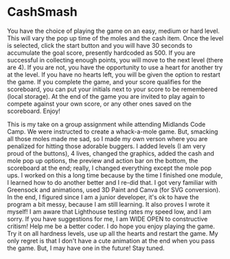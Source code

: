 # CashSmash

You have the choice of playing the game on an easy, medium or hard level. This will vary the pop up time of the moles and the cash item. Once the level is selected, click the start button and you will have 30 seconds to accumulate the goal score, presently hardcoded as 500.
If you are successful in collecting enough points, you will move to the next level (there are 4). If you are not, you have the opportunity to use a heart for another try at the level. If you have no hearts left, you will be given the option to restart the game.
If you complete the game, and your score qualifies for the scoreboard, you can put your initials next to your score to be remembered (local storage).
At the end of the game you are invited to play again to compete against your own score, or any other ones saved on the scoreboard.
Enjoy!



This is my take on a group assignment while attending Midlands Code Camp. We were instructed to create a whack-a-mole game. But, smacking all those moles made me sad, so I made my own verson where you are penalized for hitting those adorable buggers.
I added levels (I am very proud of the buttons), 4 lives, changed the graphics, added the cash and mole pop up options, the preview and action bar on the bottom, the scoreboard at the end; really, I changed everything except the mole pop ups.
I worked on this a long time because by the time I finished one module, I learned how to do another better and I re-did that. I got very familiar with Greensock and animations, used 3D Paint and Canva (for SVG conversion). In the end, I figured since I am a junior developer, it's ok to have the program a bit messy, because I am still learning. It also proves I wrote it myself!
I am aware that Lighthouse testing rates my speed low, and I am sorry. If you have suggestions for me, I am WIDE OPEN to constructive critism! Help me be a better coder.
I do hope you enjoy playing the game. Try it on all hardness levels, use up all the hearts and restart the game. My only regret is that I don't have a cute animation at the end when you pass the game. 
But, I may have one in the future! Stay tuned.
